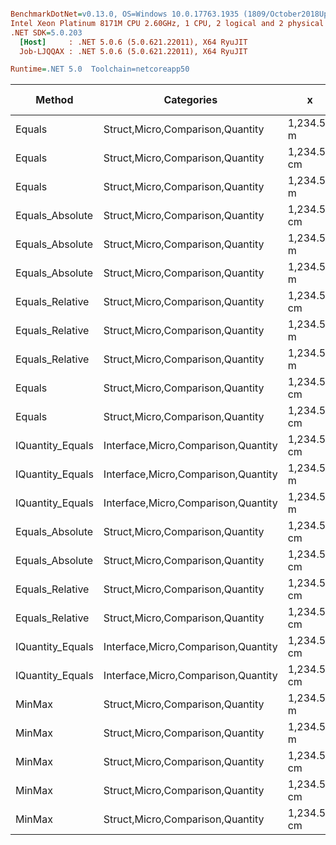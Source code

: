 ``` ini

BenchmarkDotNet=v0.13.0, OS=Windows 10.0.17763.1935 (1809/October2018Update/Redstone5)
Intel Xeon Platinum 8171M CPU 2.60GHz, 1 CPU, 2 logical and 2 physical cores
.NET SDK=5.0.203
  [Host]     : .NET 5.0.6 (5.0.621.22011), X64 RyuJIT
  Job-LJQQAX : .NET 5.0.6 (5.0.621.22011), X64 RyuJIT

Runtime=.NET 5.0  Toolchain=netcoreapp50  

```
|           Method |                          Categories |           x |           y |      Mean |     Error |    StdDev |    StdErr |       Min |       Max |    Median |  Gen 0 | Gen 1 | Gen 2 | Allocated |
|----------------- |------------------------------------ |------------ |------------ |----------:|----------:|----------:|----------:|----------:|----------:|----------:|-------:|------:|------:|----------:|
|           Equals |    Struct,Micro,Comparison,Quantity |  1,234.56 m |  1,234.56 m |  8.507 ns | 0.1891 ns | 0.1769 ns | 0.0457 ns |  8.237 ns |  8.874 ns |  8.538 ns |      - |     - |     - |         - |
|           Equals |    Struct,Micro,Comparison,Quantity | 1,234.56 cm | 1,234.56 cm |  8.528 ns | 0.0965 ns | 0.0855 ns | 0.0229 ns |  8.429 ns |  8.677 ns |  8.531 ns |      - |     - |     - |         - |
|           Equals |    Struct,Micro,Comparison,Quantity |  1,234.56 m |         0 m |  8.686 ns | 0.1094 ns | 0.1024 ns | 0.0264 ns |  8.493 ns |  8.871 ns |  8.677 ns |      - |     - |     - |         - |
|  Equals_Absolute |    Struct,Micro,Comparison,Quantity | 1,234.56 cm | 1,234.56 cm | 12.402 ns | 0.1712 ns | 0.1518 ns | 0.0406 ns | 12.073 ns | 12.628 ns | 12.380 ns |      - |     - |     - |         - |
|  Equals_Absolute |    Struct,Micro,Comparison,Quantity |  1,234.56 m |         0 m | 12.724 ns | 0.1859 ns | 0.1739 ns | 0.0449 ns | 12.437 ns | 12.955 ns | 12.802 ns |      - |     - |     - |         - |
|  Equals_Absolute |    Struct,Micro,Comparison,Quantity |  1,234.56 m |  1,234.56 m | 12.781 ns | 0.2159 ns | 0.2020 ns | 0.0521 ns | 12.527 ns | 13.200 ns | 12.737 ns |      - |     - |     - |         - |
|  Equals_Relative |    Struct,Micro,Comparison,Quantity | 1,234.56 cm | 1,234.56 cm | 12.824 ns | 0.2224 ns | 0.2184 ns | 0.0546 ns | 12.520 ns | 13.171 ns | 12.810 ns |      - |     - |     - |         - |
|  Equals_Relative |    Struct,Micro,Comparison,Quantity |  1,234.56 m |  1,234.56 m | 12.987 ns | 0.2332 ns | 0.2182 ns | 0.0563 ns | 12.627 ns | 13.368 ns | 13.074 ns |      - |     - |     - |         - |
|  Equals_Relative |    Struct,Micro,Comparison,Quantity |  1,234.56 m |         0 m | 13.123 ns | 0.2890 ns | 0.2838 ns | 0.0710 ns | 12.711 ns | 13.707 ns | 13.033 ns |      - |     - |     - |         - |
|           Equals |    Struct,Micro,Comparison,Quantity | 1,234.56 cm |         0 m | 14.848 ns | 0.3187 ns | 0.4468 ns | 0.0860 ns | 14.105 ns | 15.972 ns | 14.689 ns |      - |     - |     - |         - |
|           Equals |    Struct,Micro,Comparison,Quantity | 1,234.56 cm |        0 km | 14.917 ns | 0.3239 ns | 0.3029 ns | 0.0782 ns | 14.503 ns | 15.529 ns | 14.913 ns |      - |     - |     - |         - |
| IQuantity_Equals | Interface,Micro,Comparison,Quantity | 1,234.56 cm | 1,234.56 cm | 15.680 ns | 0.2095 ns | 0.1857 ns | 0.0496 ns | 15.385 ns | 16.013 ns | 15.671 ns |      - |     - |     - |         - |
| IQuantity_Equals | Interface,Micro,Comparison,Quantity |  1,234.56 m |         0 m | 16.140 ns | 0.1637 ns | 0.1451 ns | 0.0388 ns | 15.840 ns | 16.420 ns | 16.164 ns |      - |     - |     - |         - |
| IQuantity_Equals | Interface,Micro,Comparison,Quantity |  1,234.56 m |  1,234.56 m | 16.387 ns | 0.3221 ns | 0.3013 ns | 0.0778 ns | 16.003 ns | 17.093 ns | 16.391 ns |      - |     - |     - |         - |
|  Equals_Absolute |    Struct,Micro,Comparison,Quantity | 1,234.56 cm |        0 km | 21.842 ns | 0.2819 ns | 0.2499 ns | 0.0668 ns | 21.539 ns | 22.445 ns | 21.807 ns |      - |     - |     - |         - |
|  Equals_Absolute |    Struct,Micro,Comparison,Quantity | 1,234.56 cm |         0 m | 21.986 ns | 0.3472 ns | 0.3248 ns | 0.0839 ns | 21.587 ns | 22.773 ns | 21.912 ns |      - |     - |     - |         - |
|  Equals_Relative |    Struct,Micro,Comparison,Quantity | 1,234.56 cm |        0 km | 22.094 ns | 0.2050 ns | 0.1712 ns | 0.0475 ns | 21.695 ns | 22.426 ns | 22.087 ns |      - |     - |     - |         - |
|  Equals_Relative |    Struct,Micro,Comparison,Quantity | 1,234.56 cm |         0 m | 22.574 ns | 0.3992 ns | 0.3734 ns | 0.0964 ns | 21.878 ns | 23.087 ns | 22.539 ns |      - |     - |     - |         - |
| IQuantity_Equals | Interface,Micro,Comparison,Quantity | 1,234.56 cm |         0 m | 23.375 ns | 0.3114 ns | 0.2912 ns | 0.0752 ns | 22.830 ns | 23.800 ns | 23.381 ns |      - |     - |     - |         - |
| IQuantity_Equals | Interface,Micro,Comparison,Quantity | 1,234.56 cm |        0 km | 24.745 ns | 0.5139 ns | 0.7204 ns | 0.1386 ns | 23.794 ns | 25.859 ns | 24.579 ns |      - |     - |     - |         - |
|           MinMax |    Struct,Micro,Comparison,Quantity |  1,234.56 m |         0 m | 25.378 ns | 0.4958 ns | 0.5510 ns | 0.1264 ns | 24.319 ns | 26.442 ns | 25.371 ns | 0.0017 |     - |     - |      32 B |
|           MinMax |    Struct,Micro,Comparison,Quantity |  1,234.56 m |  1,234.56 m | 25.851 ns | 0.4538 ns | 0.4023 ns | 0.1075 ns | 25.150 ns | 26.573 ns | 25.813 ns | 0.0017 |     - |     - |      32 B |
|           MinMax |    Struct,Micro,Comparison,Quantity | 1,234.56 cm | 1,234.56 cm | 26.172 ns | 0.5173 ns | 0.5081 ns | 0.1270 ns | 25.358 ns | 27.242 ns | 26.110 ns | 0.0017 |     - |     - |      32 B |
|           MinMax |    Struct,Micro,Comparison,Quantity | 1,234.56 cm |        0 km | 29.343 ns | 0.4315 ns | 0.4036 ns | 0.1042 ns | 28.502 ns | 30.086 ns | 29.314 ns | 0.0017 |     - |     - |      32 B |
|           MinMax |    Struct,Micro,Comparison,Quantity | 1,234.56 cm |         0 m | 30.203 ns | 0.6122 ns | 0.5726 ns | 0.1479 ns | 29.408 ns | 31.314 ns | 30.166 ns | 0.0017 |     - |     - |      32 B |

